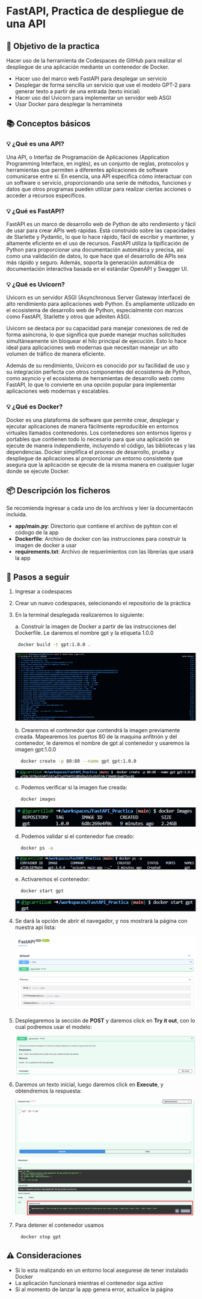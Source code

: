 # FastAPI, Practica de despliegue de una API

## 📌 Objetivo de la practica

Hacer uso de la herramienta de Codespaces de GitHub para realizar el despliegue de una aplicación mediante un contenedor de Docker.
* Hacer uso del marco web FastAPI para desplegar un servicio
* Desplegar de forma sencilla un servicio que use el modelo GPT-2 para generar texto a partir de una entrada (texto inicial)
* Hacer uso del Uvicorn para implementar un servidor web ASGI
* Usar Docker para desplegar la herramineta

## 📚 Conceptos básicos

### 💡 ¿Qué es una API?

Una API, o Interfaz de Programación de Aplicaciones (Application Programming Interface, en inglés), es un conjunto de reglas, protocolos y herramientas que permiten a diferentes aplicaciones de software comunicarse entre sí. En esencia, una API especifica cómo interactuar con un software o servicio, proporcionando una serie de métodos, funciones y datos que otros programas pueden utilizar para realizar ciertas acciones o acceder a recursos específicos.


### 💡 ¿Qué es FastAPI?

FastAPI es un marco de desarrollo web de Python de alto rendimiento y fácil de usar para crear APIs web rápidas. Está construido sobre las capacidades de Starlette y Pydantic, lo que lo hace rápido, fácil de escribir y mantener, y altamente eficiente en el uso de recursos. FastAPI utiliza la tipificación de Python para proporcionar una documentación automática y precisa, así como una validación de datos, lo que hace que el desarrollo de APIs sea más rápido y seguro. Además, soporta la generación automática de documentación interactiva basada en el estándar OpenAPI y Swagger UI.

### 💡 ¿Qué es Uvicorn?

Uvicorn es un servidor ASGI (Asynchronous Server Gateway Interface) de alto rendimiento para aplicaciones web Python. Es ampliamente utilizado en el ecosistema de desarrollo web de Python, especialmente con marcos como FastAPI, Starlette y otros que admiten ASGI.

Uvicorn se destaca por su capacidad para manejar conexiones de red de forma asíncrona, lo que significa que puede manejar muchas solicitudes simultáneamente sin bloquear el hilo principal de ejecución. Esto lo hace ideal para aplicaciones web modernas que necesitan manejar un alto volumen de tráfico de manera eficiente.

Además de su rendimiento, Uvicorn es conocido por su facilidad de uso y su integración perfecta con otros componentes del ecosistema de Python, como asyncio y el ecosistema de herramientas de desarrollo web como FastAPI, lo que lo convierte en una opción popular para implementar aplicaciones web modernas y escalables.

### 💡 ¿Qué es Docker?

Docker es una plataforma de software que permite crear, desplegar y ejecutar aplicaciones de manera fácilmente reproducible en entornos virtuales llamados contenedores. Los contenedores son entornos ligeros y portables que contienen todo lo necesario para que una aplicación se ejecute de manera independiente, incluyendo el código, las bibliotecas y las dependencias. Docker simplifica el proceso de desarrollo, prueba y despliegue de aplicaciones al proporcionar un entorno consistente que asegura que la aplicación se ejecute de la misma manera en cualquier lugar donde se ejecute Docker.

## 📦 Descripción los ficheros

Se recomienda ingresar a cada uno de los archivos y leer la documentacón incluida.

* **app/main.py**: Directorio que contiene el archivo de pyhton con el códogo de la app
* **Dockerfile**: Archivo de docker con las instrucciones para construir la imagen de docker a usar
* **requirements.txt**: Archivo de requerimientos con las librerías que usará la app

## 📑 Pasos a seguir
1. Ingresar a codespaces
2. Crear un nuevo codespaces, selecionando el repositorio de la práctica
3. En la terminal desplegada realizaremos lo siguiente:
   
   a. Construir la imagen de Docker a partir de las instrucciones del Dockerfile. Le daremos el nombre gpt y la etiqueta 1.0.0
   
   ```bash
    docker build -t gpt:1.0.0 .
   ```
   
   <p align="center">
    <img src="images/build.png" />
   </p>
   b. Crearemos el contenedor que contendrá la imagen previamente creada. Mapearemos los puertos 80 de la maquina anfitrión y del contenedor, le daremos el nombre de gpt al contenedor y usaremos la imagen gpt:1.0.0
   
   ```bash
     docker create -p 80:80 --name gpt gpt:1.0.0
   ```
   
   <p align="left">
    <img src="images/container.png" />
   </p>
   c. Podemos verificar si la imagen fue creada:
   
   ```bash
     docker images
   ```
   
   <p align="left">
    <img src="images/images.png" />
   </p>
   d. Podemos validar si el contenedor fue creado:
   
   ```bash
     docker ps -a
   ```
   
   <p align="left">
    <img src="images/ps.png" />
   </p>
   e. Activaremos el contenedor:
   
   ```bash
     docker start gpt
   ```
   
   <p align="left">
    <img src="images/start.png" />
   </p>
5. Se dará la opción de abrir el navegador, y nos mostrará la página con nuestra api lista:
   <p align="center">
    <img src="images/fastapi.png" />
   </p>
6. Desplegaremos la sección de **POST** y daremos click en **Try it out**, con lo cual podremos usar el modelo:
   <p align="left">
    <img src="images/try.png" />
   </p>
7. Daremos un texto inicial, luego daremos click en **Execute**, y obtendremos la respuesta:
   <p align="left">
    <img src="images/response.png" />
   </p>
8. Para detener el contenedor usamos

   ```bash
     docker stop gpt
   ```

## ⚠️ Consideraciones

* Si lo esta realizando en un entorno local asegurese de tener instalado Docker
* La aplicación funcionará mientras el contenedor siga activo
* Si al momento de lanzar la app genera error, actualice la página  
